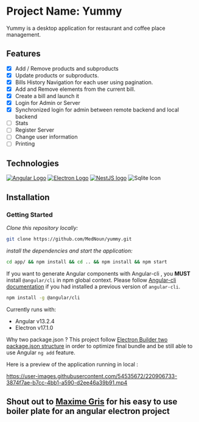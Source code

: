 # Project Name: Yummy

Yummy is a desktop application for restaurant and coffee place management.

## Features
- [x] Add / Remove products and subproducts
- [x] Update products or subproducts.
- [x] Bills History Navigation for each user using pagination.
- [x] Add and Remove elements from the current bill.
- [x] Create a bill and launch it
- [x] Login for Admin or Server
- [x] Synchronized login for admin between remote backend and local backend
- [ ] Stats
- [ ] Register Server
- [ ] Change user information
- [ ] Printing

## Technologies

[![Angular Logo](https://www.vectorlogo.zone/logos/angular/angular-icon.svg)](https://angular.io/) [![Electron Logo](https://www.vectorlogo.zone/logos/electronjs/electronjs-icon.svg)](https://electronjs.org/) [![NestJS logo](https://www.vectorlogo.zone/logos/nestjs/nestjs-icon.svg)](https://nestjs.com/) ![Sqlite Icon](https://www.vectorlogo.zone/logos/sqlite/sqlite-icon.svg)

## Installation
### Getting Started

*Clone this repository locally:*

``` bash
git clone https://github.com/MedNoun/yummy.git
```

*install the dependencies and start the application:*

```bash
cd app/ && npm install && cd .. && npm install && npm start
```

If you want to generate Angular components with Angular-cli , you **MUST** install `@angular/cli` in npm global context.
Please follow [Angular-cli documentation](https://github.com/angular/angular-cli) if you had installed a previous version of `angular-cli`.

``` bash
npm install -g @angular/cli
```

Currently runs with:

- Angular v13.2.4
- Electron v17.1.0


Why two package.json ? This project follow [Electron Builder two package.json structure](https://www.electron.build/tutorials/two-package-structure) in order to optimize final bundle and be still able to use Angular `ng add` feature.

Here is a preview of the application running in local :

https://user-images.githubusercontent.com/54535672/220906733-3874f7ae-b7cc-4bb1-a590-d2ee46a39b91.mp4


## Shout out to [Maxime Gris](https://github.com/maximegris/angular-electron) for his easy to use boiler plate for an angular electron project

[license-badge]: https://img.shields.io/badge/license-MIT-blue.svg
[license]: https://github.com/maximegris/angular-electron/blob/main/LICENSE.md
